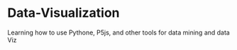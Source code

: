 # Data-Visualization
Learning how to use Pythone, P5js, and other tools for data mining and data Viz
